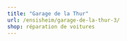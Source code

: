 ```yaml
---
title: "Garage de la Thur"
url: /ensisheim/garage-de-la-thur-3/
shop: réparation de voitures
---
```

